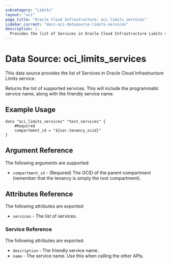 ```yaml
---
subcategory: "Limits"
layout: "oci"
page_title: "Oracle Cloud Infrastructure: oci_limits_services"
sidebar_current: "docs-oci-datasource-limits-services"
description: |-
  Provides the list of Services in Oracle Cloud Infrastructure Limits service
---
```


# Data Source: oci_limits_services
This data source provides the list of Services in Oracle Cloud Infrastructure Limits service.

Returns the list of supported services.
This will include the programmatic service name, along with the friendly service name.


## Example Usage

```hcl
data "oci_limits_services" "test_services" {
	#Required
	compartment_id = "${var.tenancy_ocid}"
}
```

## Argument Reference

The following arguments are supported:

* `compartment_id` - (Required) The OCID of the parent compartment (remember that the tenancy is simply the root compartment). 


## Attributes Reference

The following attributes are exported:

* `services` - The list of services.

### Service Reference

The following attributes are exported:

* `description` - The friendly service name.
* `name` - The service name. Use this when calling the other APIs.

